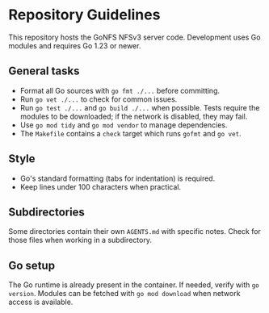 # Repository Guidelines

This repository hosts the GoNFS NFSv3 server code. Development uses Go modules
and requires Go 1.23 or newer.

## General tasks
- Format all Go sources with `go fmt ./...` before committing.
- Run `go vet ./...` to check for common issues.
- Run `go test ./...` and `go build ./...` when possible. Tests require the
  modules to be downloaded; if the network is disabled, they may fail.
- Use `go mod tidy` and `go mod vendor` to manage dependencies.
- The `Makefile` contains a `check` target which runs `gofmt` and `go vet`.

## Style
- Go's standard formatting (tabs for indentation) is required.
- Keep lines under 100 characters when practical.

## Subdirectories
Some directories contain their own `AGENTS.md` with specific notes.
Check for those files when working in a subdirectory.

## Go setup
The Go runtime is already present in the container. If needed, verify with
`go version`. Modules can be fetched with `go mod download` when network
access is available.


